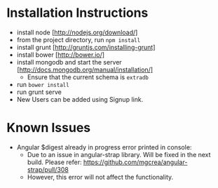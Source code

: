 Installation Instructions
=========================

* install node [http://nodejs.org/download/]
* from the project directory, run `npm install`
* install grunt [http://gruntjs.com/installing-grunt]
* install  bower [http://bower.io/]
* install mongodb and start the server [http://docs.mongodb.org/manual/installation/]
   - Ensure that the current schema is `extradb`
* run `bower install`
* run grunt serve
* New Users can be added using Signup link.


Known Issues
============
* Angular $digest already in progress error printed in console:
  - Due to an issue in angular-strap library. Will be fixed in the next build. Please refer: https://github.com/mgcrea/angular-strap/pull/308
  - However, this error will not affect the functionality.